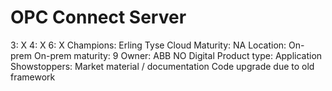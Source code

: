 # OPC Connect Server

3: X
 4: X
 6: X
Champions: Erling Tyse
Cloud Maturity: NA
Location: On-prem
On-prem maturity: 9
Owner: ABB NO Digital
Product type: Application
Showstoppers: Market material / documentation Code upgrade due to old framework